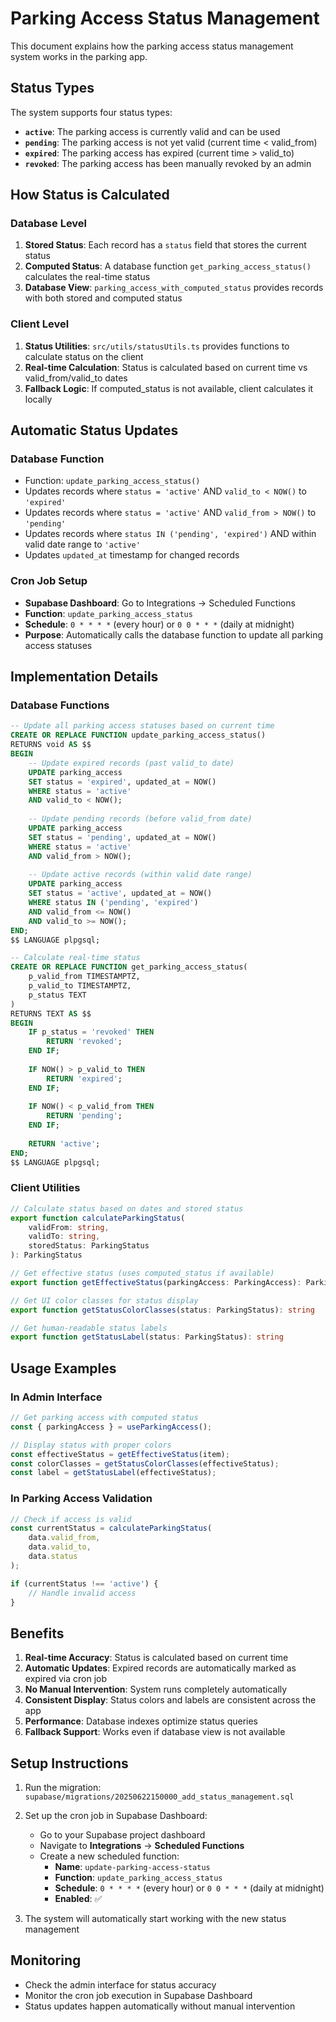 # Parking Access Status Management

This document explains how the parking access status management system works in the parking app.

## Status Types

The system supports four status types:

- **`active`**: The parking access is currently valid and can be used
- **`pending`**: The parking access is not yet valid (current time < valid_from)
- **`expired`**: The parking access has expired (current time > valid_to)
- **`revoked`**: The parking access has been manually revoked by an admin

## How Status is Calculated

### Database Level
1. **Stored Status**: Each record has a `status` field that stores the current status
2. **Computed Status**: A database function `get_parking_access_status()` calculates the real-time status
3. **Database View**: `parking_access_with_computed_status` provides records with both stored and computed status

### Client Level
1. **Status Utilities**: `src/utils/statusUtils.ts` provides functions to calculate status on the client
2. **Real-time Calculation**: Status is calculated based on current time vs valid_from/valid_to dates
3. **Fallback Logic**: If computed_status is not available, client calculates it locally

## Automatic Status Updates

### Database Function
- Function: `update_parking_access_status()`
- Updates records where `status = 'active'` AND `valid_to < NOW()` to `'expired'`
- Updates records where `status = 'active'` AND `valid_from > NOW()` to `'pending'`
- Updates records where `status IN ('pending', 'expired')` AND within valid date range to `'active'`
- Updates `updated_at` timestamp for changed records

### Cron Job Setup
- **Supabase Dashboard**: Go to Integrations → Scheduled Functions
- **Function**: `update_parking_access_status`
- **Schedule**: `0 * * * *` (every hour) or `0 0 * * *` (daily at midnight)
- **Purpose**: Automatically calls the database function to update all parking access statuses

## Implementation Details

### Database Functions

```sql
-- Update all parking access statuses based on current time
CREATE OR REPLACE FUNCTION update_parking_access_status()
RETURNS void AS $$
BEGIN
    -- Update expired records (past valid_to date)
    UPDATE parking_access 
    SET status = 'expired', updated_at = NOW()
    WHERE status = 'active' 
    AND valid_to < NOW();
    
    -- Update pending records (before valid_from date)
    UPDATE parking_access 
    SET status = 'pending', updated_at = NOW()
    WHERE status = 'active' 
    AND valid_from > NOW();
    
    -- Update active records (within valid date range)
    UPDATE parking_access 
    SET status = 'active', updated_at = NOW()
    WHERE status IN ('pending', 'expired')
    AND valid_from <= NOW() 
    AND valid_to >= NOW();
END;
$$ LANGUAGE plpgsql;

-- Calculate real-time status
CREATE OR REPLACE FUNCTION get_parking_access_status(
    p_valid_from TIMESTAMPTZ,
    p_valid_to TIMESTAMPTZ,
    p_status TEXT
)
RETURNS TEXT AS $$
BEGIN
    IF p_status = 'revoked' THEN
        RETURN 'revoked';
    END IF;
    
    IF NOW() > p_valid_to THEN
        RETURN 'expired';
    END IF;
    
    IF NOW() < p_valid_from THEN
        RETURN 'pending';
    END IF;
    
    RETURN 'active';
END;
$$ LANGUAGE plpgsql;
```

### Client Utilities

```typescript
// Calculate status based on dates and stored status
export function calculateParkingStatus(
    validFrom: string,
    validTo: string,
    storedStatus: ParkingStatus
): ParkingStatus

// Get effective status (uses computed_status if available)
export function getEffectiveStatus(parkingAccess: ParkingAccess): ParkingStatus

// Get UI color classes for status display
export function getStatusColorClasses(status: ParkingStatus): string

// Get human-readable status labels
export function getStatusLabel(status: ParkingStatus): string
```

## Usage Examples

### In Admin Interface
```typescript
// Get parking access with computed status
const { parkingAccess } = useParkingAccess();

// Display status with proper colors
const effectiveStatus = getEffectiveStatus(item);
const colorClasses = getStatusColorClasses(effectiveStatus);
const label = getStatusLabel(effectiveStatus);
```

### In Parking Access Validation
```typescript
// Check if access is valid
const currentStatus = calculateParkingStatus(
    data.valid_from,
    data.valid_to,
    data.status
);

if (currentStatus !== 'active') {
    // Handle invalid access
}
```

## Benefits

1. **Real-time Accuracy**: Status is calculated based on current time
2. **Automatic Updates**: Expired records are automatically marked as expired via cron job
3. **No Manual Intervention**: System runs completely automatically
4. **Consistent Display**: Status colors and labels are consistent across the app
5. **Performance**: Database indexes optimize status queries
6. **Fallback Support**: Works even if database view is not available

## Setup Instructions

1. Run the migration: `supabase/migrations/20250622150000_add_status_management.sql`

2. Set up the cron job in Supabase Dashboard:
   - Go to your Supabase project dashboard
   - Navigate to **Integrations** → **Scheduled Functions**
   - Create a new scheduled function:
     - **Name**: `update-parking-access-status`
     - **Function**: `update_parking_access_status`
     - **Schedule**: `0 * * * *` (every hour) or `0 0 * * *` (daily at midnight)
     - **Enabled**: ✅

3. The system will automatically start working with the new status management

## Monitoring

- Check the admin interface for status accuracy
- Monitor the cron job execution in Supabase Dashboard
- Status updates happen automatically without manual intervention 